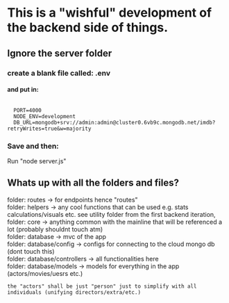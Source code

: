 # This is a "wishful" development of the backend side of things. 
## Ignore the server folder

### create a blank file called:   .env    
#### and put in:

```

  PORT=4000
  NODE_ENV=development
  DB_URL=mongodb+srv://admin:admin@cluster0.6vb9c.mongodb.net/imdb?retryWrites=true&w=majority
```
### Save and then:


Run "node server.js" 


## Whats up with all the folders and files?

folder: routes -> for endpoints hence "routes"\
folder: helpers -> any cool functions that can be used e.g. stats calculations/visuals etc.     see utility folder from the first backend iteration,\
folder: core -> anything common with the mainline that will be referenced a lot (probably shouldnt touch atm)\
folder: database -> mvc of the app\
  folder: database/config -> configs for connecting to the cloud mongo db (dont touch this) \
  folder: database/controllers -> all functionalities here\
  folder: database/models -> models for everything in the app (actors/movies/uesrs etc.)
  
  
    the "actors" shall be just "person" just to simplify with all individuals (unifying directors/extra/etc.)

